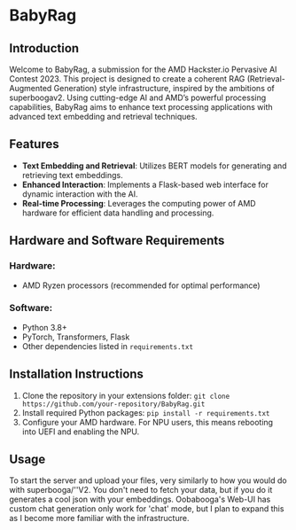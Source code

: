 # BabyRag

## Introduction
Welcome to BabyRag, a submission for the AMD Hackster.io Pervasive AI Contest 2023. This project is designed to create a coherent RAG (Retrieval-Augmented Generation) style infrastructure, inspired by the ambitions of superboogav2. Using cutting-edge AI and AMD’s powerful processing capabilities, BabyRag aims to enhance text processing applications with advanced text embedding and retrieval techniques.

## Features
- **Text Embedding and Retrieval**: Utilizes BERT models for generating and retrieving text embeddings.
- **Enhanced Interaction**: Implements a Flask-based web interface for dynamic interaction with the AI.
- **Real-time Processing**: Leverages the computing power of AMD hardware for efficient data handling and processing.

## Hardware and Software Requirements
### Hardware:
- AMD Ryzen processors (recommended for optimal performance)
### Software:
- Python 3.8+
- PyTorch, Transformers, Flask
- Other dependencies listed in `requirements.txt`

## Installation Instructions
1. Clone the repository in your extensions folder: `git clone https://github.com/your-repository/BabyRag.git`
2. Install required Python packages: `pip install -r requirements.txt`
3. Configure your AMD hardware. For NPU users, this means rebooting into UEFI and enabling the NPU.

## Usage
To start the server and upload your files, very similarly to how you would do with superbooga/''V2. You don't need to fetch your data, but if you do it generates a cool json with your embeddings. Oobabooga's Web-UI has custom chat generation
only work for 'chat' mode, but I plan to expand this as I become more familiar with the infrastructure.
